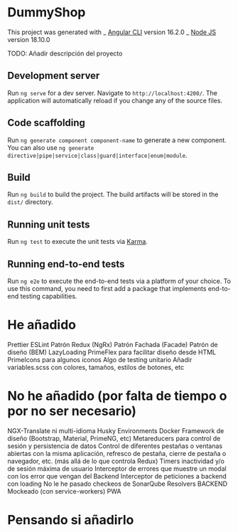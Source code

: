# DummyShop

This project was generated with
_ [Angular CLI](https://github.com/angular/angular-cli) version 16.2.0
_ [Node JS](https://nodejs.org/en) version 18.10.0

TODO: Añadir descripción del proyecto

## Development server

Run `ng serve` for a dev server. Navigate to `http://localhost:4200/`. The application will automatically reload if you change any of the source files.

## Code scaffolding

Run `ng generate component component-name` to generate a new component. You can also use `ng generate directive|pipe|service|class|guard|interface|enum|module`.

## Build

Run `ng build` to build the project. The build artifacts will be stored in the `dist/` directory.

## Running unit tests

Run `ng test` to execute the unit tests via [Karma](https://karma-runner.github.io).

## Running end-to-end tests

Run `ng e2e` to execute the end-to-end tests via a platform of your choice. To use this command, you need to first add a package that implements end-to-end testing capabilities.

# He añadido

Prettier
ESLint
Patrón Redux (NgRx)
Patrón Fachada (Facade)
Patrón de diseño (BEM)
LazyLoading
PrimeFlex para facilitar diseño desde HTML
PrimeIcons para algunos iconos
Algo de testing unitario
Añadir variables.scss con colores, tamaños, estilos de botones, etc

# No he añadido (por falta de tiempo o por no ser necesario)

NGX-Translate ni multi-idioma
Husky
Environments
Docker
Framework de diseño (Bootstrap, Material, PrimeNG, etc)
Metareducers para control de sesión y persistencia de datos
Control de diferentes pestañas o ventanas abiertas con la misma aplicación, refresco de pestaña, cierre de pestaña o navegador, etc. (más allá de lo que controla Redux)
Timers inactividad y/o de sesión máxima de usuario
Interceptor de errores que muestre un modal con los error que vengan del Backend
Interceptor de peticiones a backend con loading
No le he pasado checkeos de SonarQube
Resolvers
BACKEND Mockeado (con service-workers)
PWA

# Pensando si añadirlo
